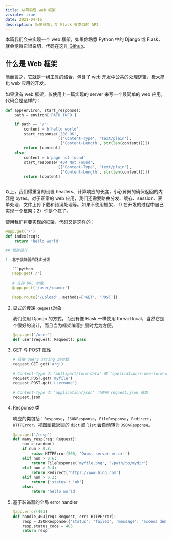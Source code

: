 ```yaml
---
title: 从零实现 web 框架
visible: true
date: 2021-04-16
description: 极简框架，与 Flask 有类似的 API
---
```


本篇我们会来实现一个 web 框架，如果你熟悉 Python 中的 Django 或 Flask，就会觉得它很亲切，代码在这儿  [Github](https://github.com/cymoo/mini_web)。

## 什么是 Web 框架

简而言之，它就是一组工具的结合，包含了 web 开发中公共的处理逻辑，极大简化 web 应用的开发。

如果没有 web 框架，仅使用上一篇实现的 server 来写一个最简单的 web 应用，代码会是这样的：

```python
def app(environ, start_response):
    path = environ['PATH_INFO']

    if path == '/':
        content = b'hello world'
        start_response('200 OK',
                       [('Content-Type', 'text/plain'),
                        ('Content-Length', str(len(content)))])
        return [content]
    else:
        content = b'page not found'
        start_response('404 Not Found',
                       [('Content-Type', 'text/plain'),
                        ('Content-Length', str(len(content)))])
        return [content]
  
```

以上，我们得重复的设置 headers、计算响应的长度，小心翼翼的确保返回的内容是 bytes。对于正常的 web 应用，我们还需要路由分发、缓存、session、表单处理、文件上传下载和错误处理等。如果不使用框架， 1) 在开发的过程中自己实现一个框架；2）你是个疯子。

使用我们将要实现的框架，代码又是这样的：

```python
@app.get('/')
def index(req):
    return 'hello world'

## 框架设计

1. 基于装饰器的路由分发

   ```python
   @app.get('/')
   
   # 支持 URL 参数
   @app.post('/user/<name>')
   
   @app.route('/upload', methods=['GET', 'POST'])
   ```

2. 显式的传递 `Request`对象

   我们使用 Django 的方式，而没有像 Flask 一样使用 thread local，当然它是个很好的设计，而且当为框架编写扩展时尤为方便。

   ```python
   @app.get('/user')
   def user(request: Request): pass
   ```

3. GET 与 POST 属性

   ```python
   # 获取 query string 的参数
   request.GET.get('arg')
   
   # Content-Type 为 'multipart/form-data' 或 'application/x-www-form-urlencoded' 均可用 request.POST 获取
   request.POST.get('myfile')
   request.POST.get('username')
   
   # Content-Type 为 'application/json' 可使用 request.json 获取
   request.json
   ```

4. Response 类

   响应的类包括：`Response`，`JSONResponse`，`FileResponse`，`Redirect`，`HTTPError`，视图函数返回的 `dict` 或 `list` 会自动转为 `JSONResponse`。

   ```python
   @app.get('/resp')
   def many_resp(req: Request):
       num = random()
       if num > 0.8:
           raise HTTPError(500, 'Oops, server error!')
       elif num > 0.6:
           return FileResponse('myfile.png', '/path/to/mydir')
       elif num > 0.4:
           return Redirect('https://www.bing.com')
       elif num > 0.2:
           return {'status': 'ok'}
       else:
           return 'hello world'
   ```

5. 基于装饰器的全局 error handler

   ```python
   @app.error(403)
   def handle_403(req: Request, err: HTTPError):
       resp = JSONResponse({'status': 'failed', 'message': 'access denied'})
       resp.status_code = 403
       return resp
   ```


